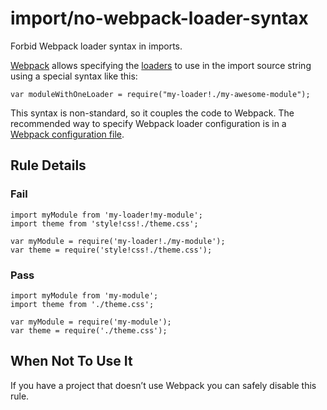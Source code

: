 import/no-webpack-loader-syntax
===============================

Forbid Webpack loader syntax in imports.

[Webpack](https://webpack.js.org) allows specifying the [loaders](https://webpack.js.org/concepts/loaders/) to use in the import source string using a special syntax like this:

    var moduleWithOneLoader = require("my-loader!./my-awesome-module");

This syntax is non-standard, so it couples the code to Webpack. The recommended way to specify Webpack loader configuration is in a [Webpack configuration file](https://webpack.js.org/concepts/loaders/#configuration).

Rule Details
------------

### Fail

    import myModule from 'my-loader!my-module';
    import theme from 'style!css!./theme.css';

    var myModule = require('my-loader!./my-module');
    var theme = require('style!css!./theme.css');

### Pass

    import myModule from 'my-module';
    import theme from './theme.css';

    var myModule = require('my-module');
    var theme = require('./theme.css');

When Not To Use It
------------------

If you have a project that doesn’t use Webpack you can safely disable this rule.
